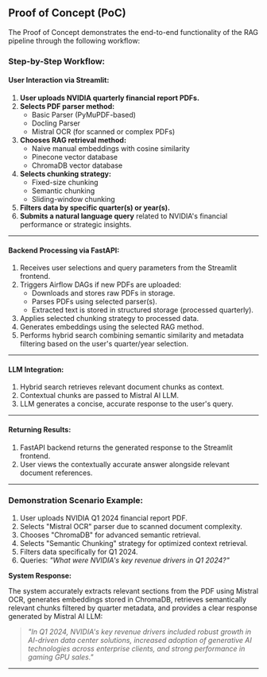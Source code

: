 ## Proof of Concept (PoC)

The Proof of Concept demonstrates the end-to-end functionality of the RAG pipeline through the following workflow:

### Step-by-Step Workflow:

#### **User Interaction via Streamlit:**
1. **User uploads NVIDIA quarterly financial report PDFs.**
2. **Selects PDF parser method:**
   - Basic Parser (PyMuPDF-based)
   - Docling Parser
   - Mistral OCR (for scanned or complex PDFs)
3. **Chooses RAG retrieval method:**
   - Naive manual embeddings with cosine similarity
   - Pinecone vector database
   - ChromaDB vector database
4. **Selects chunking strategy:**
   - Fixed-size chunking
   - Semantic chunking
   - Sliding-window chunking
5. **Filters data by specific quarter(s) or year(s).**
6. **Submits a natural language query** related to NVIDIA's financial performance or strategic insights.

---

#### **Backend Processing via FastAPI:**
1. Receives user selections and query parameters from the Streamlit frontend.
2. Triggers Airflow DAGs if new PDFs are uploaded:
   - Downloads and stores raw PDFs in storage.
   - Parses PDFs using selected parser(s).
   - Extracted text is stored in structured storage (processed quarterly).
3. Applies selected chunking strategy to processed data.
4. Generates embeddings using the selected RAG method.
5. Performs hybrid search combining semantic similarity and metadata filtering based on the user's quarter/year selection.

---

#### **LLM Integration:**
1. Hybrid search retrieves relevant document chunks as context.
2. Contextual chunks are passed to Mistral AI LLM.
3. LLM generates a concise, accurate response to the user's query.

---

#### **Returning Results:**
1. FastAPI backend returns the generated response to the Streamlit frontend.
2. User views the contextually accurate answer alongside relevant document references.

---

### Demonstration Scenario Example:

1. User uploads NVIDIA Q1 2024 financial report PDF.
2. Selects "Mistral OCR" parser due to scanned document complexity.
3. Chooses "ChromaDB" for advanced semantic retrieval.
4. Selects "Semantic Chunking" strategy for optimized context retrieval.
5. Filters data specifically for Q1 2024.
6. Queries: *"What were NVIDIA's key revenue drivers in Q1 2024?"*

**System Response:**

The system accurately extracts relevant sections from the PDF using Mistral OCR, generates embeddings stored in ChromaDB, retrieves semantically relevant chunks filtered by quarter metadata, and provides a clear response generated by Mistral AI LLM:

> *"In Q1 2024, NVIDIA's key revenue drivers included robust growth in AI-driven data center solutions, increased adoption of generative AI technologies across enterprise clients, and strong performance in gaming GPU sales."*

---

